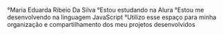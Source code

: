  °Maria Eduarda Ribeio Da Silva
 °Estou estudando na Alura
 °Estou me desenvolvendo na linguagem JavaScript
 °Utilizo esse espaço para minha organização e compartilhamento dos meu projetos desenvolvidos

